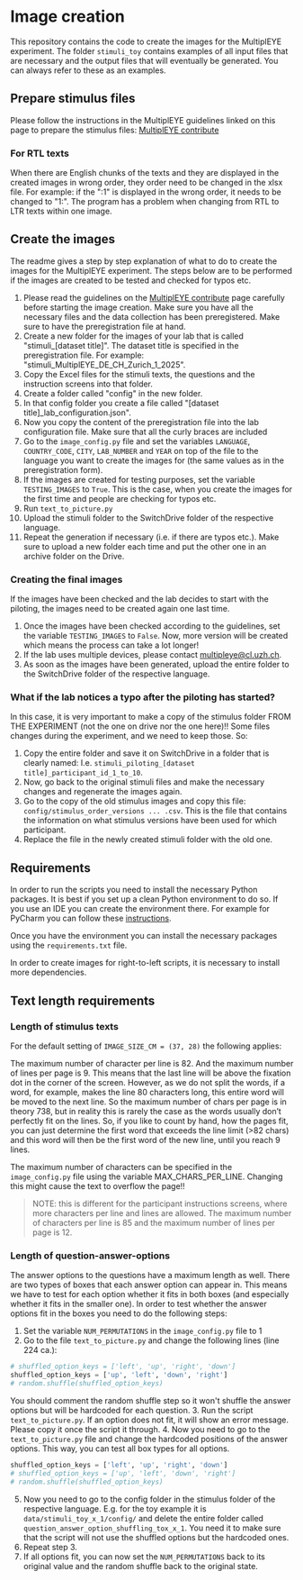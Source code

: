 # Image creation

This repository contains the code to create the images for the MultiplEYE experiment. The folder `stimuli_toy` contains
examples of all input files that are necessary and the output files that will eventually be generated. You can always
refer to these as an examples.

## Prepare stimulus files

Please follow the instructions in the MultiplEYE guidelines linked on this page to prepare the stimulus files: 
[MultiplEYE contribute](https://multipleye.eu/contribute/)

### For RTL texts
When there are English chunks of the texts and they are displayed in the
created images in wrong order, they order need to be changed in the xlsx file. For example:
if the ":1" is displayed in the wrong order, it needs to be changed to "1:". 
The program has a problem when changing from RTL to LTR texts within one image.

## Create the images

The readme gives a step by step explanation of what to do to create the images for the MultiplEYE experiment.
The steps below are to be performed if the images are created to be tested and checked for typos etc.

1. Please read the guidelines on the [MultiplEYE contribute](https://multipleye.eu/contribute/) page carefully before starting the image creation. 
Make sure you have all the necessary files and the data collection has been preregistered. Make sure to have the preregistration file at hand.
2. Create a new folder for the images of your lab that is called "stimuli_[dataset title]". The dataset title is specified in the preregistration file. 
For example: "stimuli_MultiplEYE_DE_CH_Zurich_1_2025".
3. Copy the Excel files for the stimuli texts, the questions and the instruction screens into that folder.
4. Create a folder called "config" in the new folder. 
5. In that config folder you create a file called "[dataset title]_lab_configuration.json".
6. Now you copy the content of the preregistration file into the lab configuration file. Make sure that all the curly braces are included
7. Go to the `image_config.py` file and set the variables `LANGUAGE`, `COUNTRY_CODE`, `CITY`, `LAB_NUMBER` and `YEAR` 
on top of the file to the language you want to create the images for (the same values as in the preregistration form).
8. If the images are created for testing purposes, set the variable `TESTING_IMAGES` to `True`. This is the case, when 
you create the images for the first time and people are checking for typos etc.
9. Run `text_to_picture.py`
10. Upload the stimuli folder to the SwitchDrive folder of the respective language.
11. Repeat the generation if necessary (i.e. if there are typos etc.). Make sure to upload a new folder each time and 
put the other one in an archive folder on the Drive.


### Creating the final images
If the images have been checked and the lab decides to start with the piloting, the images need to be created again 
one last time.

1. Once the images have been checked according to the guidelines, set the variable `TESTING_IMAGES` to `False`. 
Now, more version will be created which means the process can take a lot longer!
2. If the lab uses multiple devices, please contact [multipleye@cl.uzh.ch](mailto:multipleye@cl.uzh.ch).
2. As soon as the images have been generated, upload the entire folder to the SwitchDrive folder of the respective language.

### What if the lab notices a typo after the piloting has started?
In this case, it is very important to make a copy of the stimulus folder FROM THE EXPERIMENT (not the one on drive 
nor the one here)!! Some files changes during the experiment,
and we need to keep those. So:
1. Copy the entire folder and save it on SwitchDrive in a folder that is clearly named: I.e.
`stimuli_piloting_[dataset title]_participant_id_1_to_10`. 
2. Now, go back to the original stimuli files and make the necessary changes and regenerate the images again.
3. Go to the copy of the old stimulus images and copy this file: `config/stimulus_order_versions ... .csv`. This is the file
that contains the information on what stimulus versions have been used for which participant.
4. Replace the file in the newly created stimuli folder with the old one.

## Requirements

In order to run the scripts you need to install the necessary Python packages. It is best if you set up a
clean Python environment to do so. If you use an IDE you can create the environment there. For example for
PyCharm you can follow these [instructions](https://www.jetbrains.com/help/pycharm/creating-virtual-environment.html).

Once you have the environment you can install the necessary packages using the `requirements.txt` file.

In order to create images for right-to-left scripts, it is necessary to install more dependencies.


## Text length requirements

### Length of stimulus texts
For the default setting of `IMAGE_SIZE_CM = (37, 28)` the following applies:

The maximum number of character per line is 82. And the maximum number of lines per page is 9. This means that the last
line will be above the fixation dot in the corner of the screen.
However, as we do not split the words, if a word, for example, makes the line 80 characters long, 
this entire word will be moved to the next line. So the maximum number of chars per page is in theory 738, 
but in reality this is rarely the case as the words usually don’t perfectly fit on the lines. 
So, if you like to count by hand, how the pages fit, you can just determine the first word that exceeds the line 
limit (>82 chars) and this word will then be the first word of the new line, until you reach 9 lines.

The maximum number of characters can be specified in the `image_config.py` file using the variable MAX_CHARS_PER_LINE.
Changing this might cause the text to overflow the page!!

> NOTE: this is different for the participant instructions screens, where more characters per line and lines are allowed.
> The maximum number of characters per line is 85 and the maximum number of lines per page is 12.

### Length of question-answer-options
The answer options to the questions have a maximum length as well. There are two types of boxes that each answer option can appear in.
This means we have to test for each option whether it fits in both boxes (and especially whether it fits in the smaller one).
In order to test whether the answer options fit in the boxes
you need to do the following steps:
1. Set the variable `NUM_PERMUTATIONS` in the `image_config.py` file to 1
2. Go to the file `text_to_picture.py` and change the following lines (line 224 ca.):
```python
# shuffled_option_keys = ['left', 'up', 'right', 'down']
shuffled_option_keys = ['up', 'left', 'down', 'right']
# random.shuffle(shuffled_option_keys)
```
You should comment the random shuffle step so it won't shuffle the answer options but will be hardcoded for each question.
3. Run the script `text_to_picture.py`. If an option does not fit, it will show an error message. Please copy it once the script it through.
4. Now you need to go to the `text_to_picture.py` file and change the hardcoded positions of the answer options. This way, you can test all box types for all options.
```python
shuffled_option_keys = ['left', 'up', 'right', 'down']
# shuffled_option_keys = ['up', 'left', 'down', 'right']
# random.shuffle(shuffled_option_keys)
```
5. Now you need to go to the config folder in the stimulus folder of the respective language. E.g. for the toy example 
it is `data/stimuli_toy_x_1/config/` and delete the entire folder called `question_answer_option_shuffling_tox_x_1`.
You need it to make sure that the script will not use the shuffled options but the hardcoded ones.
6. Repeat step 3.
7. If all options fit, you can now set the `NUM_PERMUTATIONS` back to its original value and the random shuffle back to the original state.